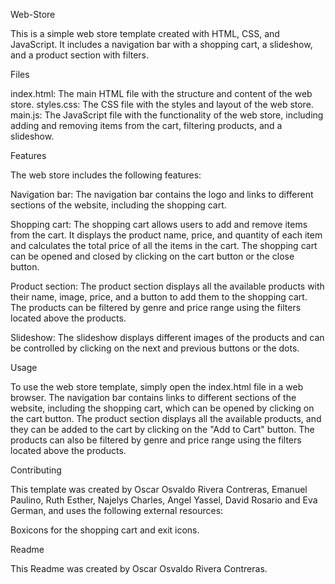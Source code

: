 Web-Store

This is a simple web store template created with HTML, CSS, and JavaScript. It includes a navigation bar with a shopping cart, a slideshow, and a product section with filters.

Files

index.html: The main HTML file with the structure and content of the web store.
styles.css: The CSS file with the styles and layout of the web store.
main.js: The JavaScript file with the functionality of the web store, including adding and removing items from the cart, filtering products, and a slideshow.

Features

The web store includes the following features:

Navigation bar: The navigation bar contains the logo and links to different sections of the website, including the shopping cart.

Shopping cart: The shopping cart allows users to add and remove items from the cart. It displays the product name, price, and quantity of each item and calculates the total price of all the items in the cart. The shopping cart can be opened and closed by clicking on the cart button or the close button.

Product section: The product section displays all the available products with their name, image, price, and a button to add them to the shopping cart. The products can be filtered by genre and price range using the filters located above the products.

Slideshow: The slideshow displays different images of the products and can be controlled by clicking on the next and previous buttons or the dots.

Usage

To use the web store template, simply open the index.html file in a web browser. The navigation bar contains links to different sections of the website, including the shopping cart, which can be opened by clicking on the cart button. The product section displays all the available products, and they can be added to the cart by clicking on the "Add to Cart" button. The products can also be filtered by genre and price range using the filters located above the products.

Contributing

This template was created by Oscar Osvaldo Rivera Contreras, Emanuel Paulino, Ruth Esther, Najelys Charles, Angel Yassel, David Rosario and Eva German, and uses the following external resources:

Boxicons for the shopping cart and exit icons.

Readme

This Readme was created by Oscar Osvaldo Rivera Contreras.

